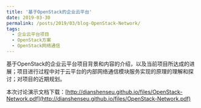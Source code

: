 ```yaml
---
title: '基于OpenStack的企业云平台'
date: 2019-03-30
permalink: /posts/2019/03/blog-OpenStack-Network/
tags:
  - 企业云平台项目
  - OpenStack方案
  - OpenStack网络通信
---
```

基于OpenStack的企业云平台项目背景和内容的介绍，以及当前项目所达成的进展；项目进行过程中对于云平台的内部网络通信模块服务实现的原理的理解和探讨；对项目的近期规划。

本次讨论演示文档下载：[http://dianshenseu.github.io/files/OpenStack-Network.pdf](http://dianshenseu.github.io/files/OpenStack-Network.pdf)